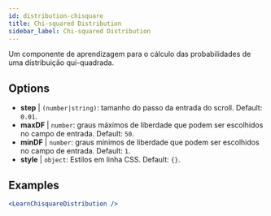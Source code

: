 ```yaml
---
id: distribution-chisquare
title: Chi-squared Distribution
sidebar_label: Chi-squared Distribution
---
```


Um componente de aprendizagem para o cálculo das probabilidades de uma distribuição qui-quadrada.

## Options

* __step__ | `(number|string)`: tamanho do passo da entrada do scroll. Default: `0.01`.
* __maxDF__ | `number`: graus máximos de liberdade que podem ser escolhidos no campo de entrada. Default: `50`.
* __minDF__ | `number`: graus mínimos de liberdade que podem ser escolhidos no campo de entrada. Default: `1`.
* __style__ | `object`: Estilos em linha CSS. Default: `{}`.


## Examples

```jsx live
<LearnChisquareDistribution />
```

